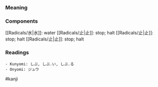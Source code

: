 ### Meaning



### Components

[[Radicals/水|水]]: water [[Radicals/止|止]]: stop; halt [[Radicals/止|止]]: stop; halt [[Radicals/止|止]]: stop; halt

### Readings

```
- Kunyomi: しぶ, しぶ.い, しぶ.る
- Onyomi: ジュウ
```

#kanji